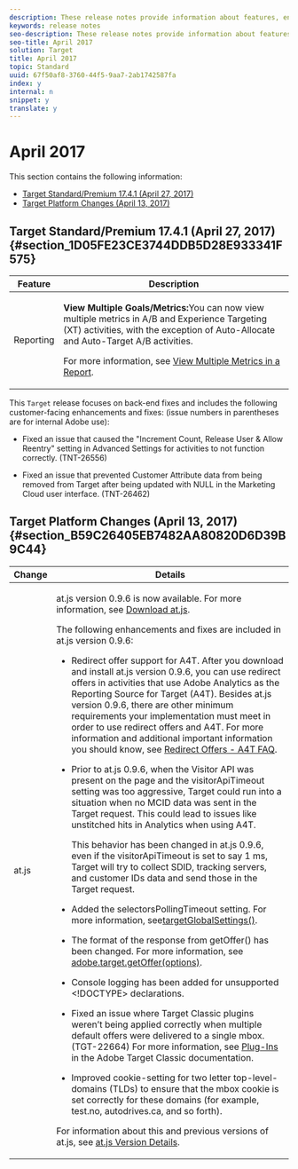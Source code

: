 ```yaml
---
description: These release notes provide information about features, enhancements, fixes, and known issues for the latest or upcoming Target releases.
keywords: release notes
seo-description: These release notes provide information about features, enhancements, fixes, and known issues for the latest or upcoming Target releases.
seo-title: April 2017
solution: Target
title: April 2017
topic: Standard
uuid: 67f50af8-3760-44f5-9aa7-2ab1742587fa
index: y
internal: n
snippet: y
translate: y
---
```


# April 2017


<a id="section_5ED15BD5AA2942CE8DA0351D7176CB8B"></a>

This section contains the following information:

* [Target Standard/Premium 17.4.1 (April 27, 2017)](201704.md#section_1D05FE23CE3744DDB5D28E933341F575)
* [Target Platform Changes (April 13, 2017)](201704.md#section_B59C26405EB7482AA80820D6D39B9C44)


## Target Standard/Premium 17.4.1 (April 27, 2017) {#section_1D05FE23CE3744DDB5D28E933341F575}



<table id="table_47117524922A472AA977C652B581B356"> 
 <thead> 
  <tr> 
   <th colname="col1" class="entry">Feature</th> 
   <th colname="col2" class="entry">Description</th> 
  </tr>
 </thead>
 <tbody> 
  <tr> 
   <td colname="col1"> <p>Reporting</p> </td> 
   <td colname="col2"> <p><b>View Multiple Goals/Metrics:</b>You can now view multiple metrics in A/B and Experience Targeting (XT) activities, with the exception of Auto-Allocate and Auto-Target A/B activities. </p> <p>For more information, see <a href="https://marketing.adobe.com/resources/help/en_US/target/target/c_view-multiple-metrics.html" format="html" scope="external">View Multiple Metrics in a Report</a>. </p> </td> 
  </tr> 
 </tbody> 
</table>

This `Target` release focuses on back-end fixes and includes the following customer-facing enhancements and fixes: (issue numbers in parentheses are for internal Adobe use): 

* Fixed an issue that caused the "Increment Count, Release User &amp; Allow Reentry" setting in Advanced Settings for activities to not function correctly. (TNT-26556)

* Fixed an issue that prevented Customer Attribute data from being removed from Target after being updated with NULL in the Marketing Cloud user interface. (TNT-26462)



## Target Platform Changes (April 13, 2017) {#section_B59C26405EB7482AA80820D6D39B9C44}



<table id="table_6167ECB7B44F40DCADF299F46F1F795C"> 
 <thead> 
  <tr> 
   <th colname="col1" class="entry">Change</th> 
   <th colname="col2" class="entry">Details</th> 
  </tr>
 </thead>
 <tbody> 
  <tr> 
   <td colname="col1"> <p><span class="filepath">at.js</span> </p> </td> 
   <td colname="col2"> <p> <span class="filepath">at.js</span> version 0.9.6 is now available. For more information, see <a href="https://marketing.adobe.com/resources/help/en_US/target/ov2/c_target-configure-atjs.html" format="html" scope="external">Download at.js</a>. </p> <p>The following enhancements and fixes are included in <span class="filepath">at.js</span> version 0.9.6: </p> <p> 
     <ul id="ul_108DF85393614C69988E299485D338FD"> 
      <li id="li_4117C900982240B5AFFCFE1B2716A443"> <p>Redirect offer support for A4T. After you download and install <span class="filepath">at.js</span> version 0.9.6, you can use redirect offers in activities that use <span class="keyword">Adobe Analytics</span> as the Reporting Source for <span class="keyword">Target</span> (A4T). Besides <span class="filepath">at.js</span> version 0.9.6, there are other minimum requirements your implementation must meet in order to use redirect offers and A4T. For more information and additional important information you should know, see <a href="https://marketing.adobe.com/resources/help/en_US/target/a4t/c_a4t-faq-redirect-offers.html" format="html" scope="external">Redirect Offers - A4T FAQ</a>. </p> </li> 
      <li id="li_DA5321D72E81496DB7C49D589E1A59C4"> <p>Prior to <span class="filepath">at.js</span> 0.9.6, when the Visitor API was present on the page and the <span class="codeph">visitorApiTimeout</span> setting was too aggressive, Target could run into a situation when no MCID data was sent in the <span class="keyword">Target</span> request. This could lead to issues like unstitched hits in <span class="keyword">Analytics</span> when using A4T. </p> <p>This behavior has been changed in <span class="filepath">at.js</span> 0.9.6, even if the <span class="codeph">visitorApiTimeout</span> is set to say 1 ms, Target will try to collect SDID, tracking servers, and customer IDs data and send those in the Target request. </p> </li> 
      <li id="li_B11CE11D9A594CB1ABB85BD0D93C4A15"> <p>Added the <span class="codeph">selectorsPollingTimeout</span> setting. For more information, see<a href="https://marketing.adobe.com/resources/help/en_US/target/ov2/c_atjs-settings-override.html" format="html" scope="external">targetGlobalSettings()</a>. </p> </li> 
      <li id="li_D6F862099A374FE394F4DA3520A1BBF0"> <p>The format of the response from <span class="codeph">getOffer()</span> has been changed. For more information, see <a href="https://marketing.adobe.com/resources/help/en_US/target/ov2/r_target-atjs-getoffer.html" format="html" scope="external">adobe.target.getOffer(options)</a>. </p> </li> 
      <li id="li_80166567ED8945ECB37FEEE2C5F06ACE"> <p>Console logging has been added for unsupported <span class="codeph">&lt;!DOCTYPE&gt;</span> declarations. </p> </li> 
      <li id="li_02904EBAE8D3400092B762F0B28B0C86"> <p>Fixed an issue where <span class="keyword">Target Classic</span> plugins weren’t being applied correctly when multiple default offers were delivered to a single mbox. (TGT-22664) For more information, see <a href="https://marketing.adobe.com/resources/help/en_US/tnt/help/t_Using_Plug-Ins.html" format="html" scope="external">Plug-Ins</a> in the Adobe Target Classic documentation. </p> </li> 
      <li id="li_7016022D9DDE4529B77984F195825AB7"> <p>Improved cookie-setting for two letter top-level-domains (TLDs) to ensure that the mbox cookie is set correctly for these domains (for example, <span class="filepath">test.no</span>, <span class="filepath">autodrives.ca</span>, and so forth). </p> </li> 
     </ul> </p> <p>For information about this and previous versions of <span class="filepath">at.js</span>, see <a href="https://marketing.adobe.com/resources/help/en_US/target/ov2/r_target-atjs-versions.html" format="html" scope="external">at.js Version Details</a>. </p> </td> 
  </tr> 
 </tbody> 
</table>

